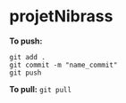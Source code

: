 # projetNibrass

**To push:**
```
git add .
git commit -m "name_commit"
git push
```

**To pull:**
`git pull`
